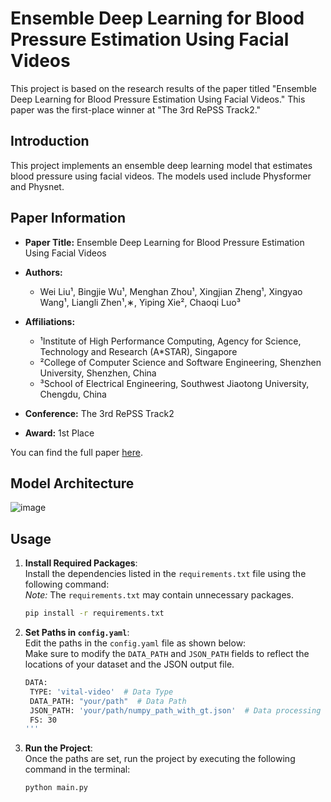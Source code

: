 # Ensemble Deep Learning for Blood Pressure Estimation Using Facial Videos

This project is based on the research results of the paper titled "Ensemble Deep Learning for Blood Pressure Estimation Using Facial Videos." This paper was the first-place winner at "The 3rd RePSS Track2."

## Introduction

This project implements an ensemble deep learning model that estimates blood pressure using facial videos. The models used include Physformer and Physnet.

## Paper Information

- **Paper Title:** Ensemble Deep Learning for Blood Pressure Estimation Using Facial Videos
- **Authors:**
  - Wei Liu¹, Bingjie Wu¹, Menghan Zhou¹, Xingjian Zheng¹, Xingyao Wang¹, Liangli Zhen¹,∗, Yiping Xie², Chaoqi Luo³

- **Affiliations:**
  - ¹Institute of High Performance Computing, Agency for Science, Technology and Research (A*STAR), Singapore
  - ²College of Computer Science and Software Engineering, Shenzhen University, Shenzhen, China
  - ³School of Electrical Engineering, Southwest Jiaotong University, Chengdu, China

- **Conference:** The 3rd RePSS Track2
- **Award:** 1st Place

You can find the full paper [here](https://liangli-zhen.github.io/assets/pdf/RePPS_BP.pdf).

## Model Architecture
![image](https://github.com/user-attachments/assets/a011e1c3-7a4e-459d-bffa-3dc905df0a76)

## Usage

1. **Install Required Packages**:  
   Install the dependencies listed in the `requirements.txt` file using the following command:  
   *Note:* The `requirements.txt` may contain unnecessary packages.
   ```bash
   pip install -r requirements.txt

3. **Set Paths in `config.yaml`**:  
   Edit the paths in the `config.yaml` file as shown below:  
   Make sure to modify the `DATA_PATH` and `JSON_PATH` fields to reflect the locations of your dataset and the JSON output file.
   ```bash
   DATA:
    TYPE: 'vital-video'  # Data Type
    DATA_PATH: "your/path"  # Data Path
    JSON_PATH: 'your/path/numpy_path_with_gt.json'  # Data processing save path (including the JSON file name).
    FS: 30
   '''

5. **Run the Project**:  
   Once the paths are set, run the project by executing the following command in the terminal:
   ```bash
   python main.py
